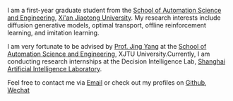 I am a first-year graduate student from the [School of Automation Science and Engineering](https://eecs.pku.edu.cn/), [Xi'an Jiaotong University](http://automation.xjtu.edu.cn). My research interests include diffusion generative models, optimal transport, offline reinforcement learning, and imitation learning.

I am very fortunate to be advised by [Prof. Jing Yang](https://gr.xjtu.edu.cn/web/yangjing) at the [School of Automation Science and Engineering](http://automation.xjtu.edu.cn), XJTU University.Currently, I am conducting research internships at the Decision Intelligence Lab, [Shanghai Artificial Intelligence Laboratory](https://www.shlab.org.cn).

Feel free to contact me via [Email](rongkunxue@outlook.com) or check out my profiles on [Github](https://github.com/rongkunxue), [Wechat](../images/wechat.jpg)
